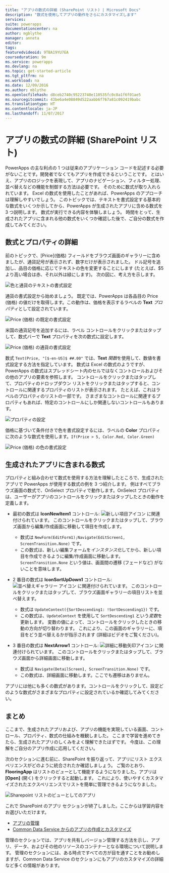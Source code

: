```yaml
---
title: "アプリの数式の詳細 (SharePoint リスト) | Microsoft Docs"
description: "数式を使用してアプリの動作をさらにカスタマイズします"
services: 
suite: powerapps
documentationcenter: na
author: mgblythe
manager: anneta
editor: 
tags: 
featuredvideoid: 9TBA19YU7EA
courseduration: 9m
ms.service: powerapps
ms.devlang: na
ms.topic: get-started-article
ms.tgt_pltfrm: na
ms.workload: na
ms.date: 12/09/2016
ms.author: mblythe
ms.openlocfilehash: d8ceb2740c95223740e110535fc0c8a1f6f01ae5
ms.sourcegitcommit: 43be6a4e08849d522aabb6f767a81c092419babc
ms.translationtype: HT
ms.contentlocale: ja-JP
ms.lasthandoff: 11/07/2017
---
```

# <a name="explore-app-formulas-sharepoint-list"></a>アプリの数式の詳細 (SharePoint リスト)
PowerApps の主な利点の 1 つは従来のアプリケーション コードを記述する必要がないことです。開発者でなくてもアプリを作成できるということです。 とはいえ、アプリのロジックを表現して、アプリのナビゲーション、フィルター処理、並べ替えなどの機能を制御する方法は必要です。 そのために数式が取り入れられています。 Excel の数式を使用したことがあれば、PowerApps のアプローチは理解しやすいでしょう。 このトピックでは、テキストを書式設定する基本的な数式をいくつか示してから、PowerApps が生成されたアプリに含める数式を 3 つ説明します。 数式が実行できる内容を体験しましょう。 時間をとって、生成されたアプリに含まれる他の数式をいくつか確認した後で、ご自分の数式を作成してみてください。

## <a name="understanding-formulas-and-properties"></a>数式とプロパティの詳細
前のトピックで、[Price]\(価格) フィールドをブラウズ画面のギャラリーに含めましたが、通貨記号が表示されず、数字だけが表示されました。 ドル記号を追加し、品目の価格に応じてテキストの色を変更することにします (たとえば、$5 より高い場合は赤、それ以外は緑にします)。 次の図に、考え方を示します。

![色と通貨のテキストの書式設定](./media/learning-spo-app-explore-formulas/text-formatting.png)

通貨の書式設定から始めましょう。 既定では、PowerApps は各品目の Price (価格) の値だけを取得します。この動作は、価格を表示するラベルの **Text** *プロパティ*として設定されています。

![Price (価格) の既定の書式設定](./media/learning-spo-app-explore-formulas/price-default.png)

米国の通貨記号を追加するには、ラベル コントロールをクリックまたはタップして、数式バーで **Text** プロパティを次の数式に設定します。

![Price (価格) の通貨の書式設定](./media/learning-spo-app-explore-formulas/price-formatted.png)

数式 `Text(Price, "[$-en-US]$ ##.00"` では、**Text** *関数*を使用して、数値を書式設定する方法を指定しています。 数式は Excel の数式のようですが、PowerApps の数式はスプレッドシート内のセルではなくコントロールおよびその他のアプリの要素を参照します。 コントロールをクリックまたはタップして、プロパティのドロップダウン リストをクリックまたはタップすると、コントロールに関連するプロパティのリストが表示されます。 たとえば、これはラベルのプロパティのリストの一部です。 さまざまなコントロールに関連するプロパティもあれば、特定のコントロールにしか関連しないコントロールもあります。

![プロパティの設定](./media/learning-spo-app-explore-formulas/properties.png)

価格に基づいて条件付きで色を書式設定するには、ラベルの **Color** プロパティに次のような数式を使用します。`If(Price > 5, Color.Red, Color.Green)`

![Price (価格) の色の書式設定](./media/learning-spo-app-explore-formulas/color-formatted.png)

## <a name="formulas-included-in-the-generated-app"></a>生成されたアプリに含まれる数式
プロパティと組み合わせて数式を使用する方法を理解したところで、生成されたアプリで PowerApps が使用する数式の例を 3 つ紹介します。 例はすべてブラウズ画面の数式で、OnSelect プロパティで動作します。OnSelect プロパティは、ユーザーがアプリのコントロールをクリックまたはタップしたときの動作を定義します。

* 最初の数式は **IconNewItem1** コントロール: ![新しい項目アイコン](./media/learning-spo-app-explore-formulas/icon-add-item.png) に関連付けられています。 このコントロールをクリックまたはタップして、ブラウズ画面から編集/作成画面に移動して項目を作成します。 
  
  * 数式は `NewForm(EditForm1);Navigate(EditScreen1, ScreenTransition.None)` です。
  * この数式は、新しい編集フォームを*インスタンス化*してから、新しい項目を作成できるように編集/作成画面に移動します。 `ScreenTransition.None` という値は、画面間の遷移 (フェードなど) がないことを意味します。
* 2 番目の数式は **IconSortUpDown1** コントロール: ![並べ替えギャラリー アイコン](./media/learning-spo-app-explore-formulas/icon-sort.png) に関連付けられています。 このコントロールをクリックまたはタップして、ブラウズ画面ギャラリーの項目リストを並べ替えます。
  
  * 数式は `UpdateContext({SortDescending1: !SortDescending1})` です。
  * この数式は、`UpdateContext` を使用して `SortDescending1` という*変数*を更新します。 変数の値によって、コントロールをクリックしたときの移動の方向が切り替わります。 これにより、この画面のギャラリーに、項目をどう並べ替えるかが指示されます (詳細はビデオをご覧ください)。 
* 3 番目の数式は **NextArrow1** コントロール: ![詳細に移動矢印アイコン](./media/learning-spo-app-explore-formulas/icon-arrow.png) に関連付けられています。 このコントロールをクリックまたはタップして、ブラウズ画面から詳細画面に移動します。
  
  * 数式は `Navigate(DetailScreen1, ScreenTransition.None)` です。
  * この数式は、詳細画面に移動します。ここでも遷移はありません。

アプリには他にも多くの数式があります。コントロールをクリックして、設定どのような数式がさまざまなプロパティに設定されているか確認してみてください。

## <a name="wrapping-it-all-up"></a>まとめ
ここまで、生成されたアプリおよび、アプリの機能を実現している画面、コントロール、プロパティ、数式の仕組みを概観しました。 ここまで学習を進めてきたら、生成されたアプリのしくみをよく理解できたはずです。 今度は、この理解をご自分のアプリ作成に応用してください。 

次のセクションに進む前に、SharePoint を振り返って、アプリにリスト エクスペリエンスがどのように統合されたか確認しましょう。 ご覧のとおり、**FlooringApp** はリストの*ビュー*として機能するようになりました。アプリは **[Open]** (開く) をクリックすると起動します。 これにより、使いやすくカスタマイズされたエクスペリエンスでリストを簡単に管理できるようになりました。

![Sharepoint リストのビューとしてのアプリ](./media/learning-spo-app-explore-formulas/list-view.png)

これで SharePoint のアプリ セクションが終了しました。ここからは学習内容をお選びいただけます。

* [アプリの管理](learning-manage-share-apps.md)
* [Common Data Service からのアプリの作成とカスタマイズ](learning-case-app-generate.md)

管理のセクションでは、アプリを共有しバージョン管理する方法を示し、アプリ、データ、およびその他のリソースのコンテナーとなる環境について説明します。 管理のセクションには、ある時点ですべての方が目を通すことをお勧めしますが、Common Data Service のセクションにもアプリのカスタマイズの詳細など多くの情報があります。 

